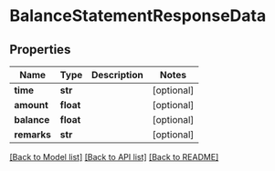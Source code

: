 # BalanceStatementResponseData

## Properties
Name | Type | Description | Notes
------------ | ------------- | ------------- | -------------
**time** | **str** |  | [optional] 
**amount** | **float** |  | [optional] 
**balance** | **float** |  | [optional] 
**remarks** | **str** |  | [optional] 

[[Back to Model list]](../README.md#documentation-for-models) [[Back to API list]](../README.md#documentation-for-api-endpoints) [[Back to README]](../README.md)


